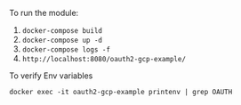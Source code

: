 To run the module:

1. ```docker-compose build```
2. ```docker-compose up -d```
3. ```docker-compose logs -f```
4. ```http://localhost:8080/oauth2-gcp-example/```

To verify Env variables

```docker exec -it oauth2-gcp-example printenv | grep OAUTH```